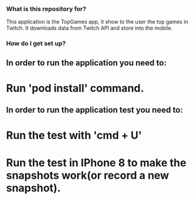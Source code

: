 ### What is this repository for? ###

This application is the TopGames app, it show to the user the top games in Twitch. It downloads data from Twitch API and store into the mobile.

### How do I get set up? ###

## In order to run the application you need to:

# Run 'pod install' command.

## In order to run the application test you need to:

# Run the test with 'cmd + U'
# Run the test in IPhone 8 to make the snapshots work(or record a new snapshot).